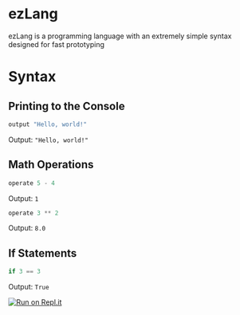 # ezLang
ezLang is a programming language with an extremely simple syntax designed for fast prototyping

# Syntax

## Printing to the Console
  ```python
  output "Hello, world!"
  ```
Output: `"Hello, world!"`

## Math Operations
  ```python
  operate 5 - 4
  ```
Output: `1`
  ```python
  operate 3 ** 2
  ```
Output: `8.0`

## If Statements
  ```python
  if 3 == 3
  ```
Output: `True`

[![Run on Repl.it](https://repl.it/badge/github/DanielGoldenberg0/ezLang)](https://repl.it/github/DanielGoldenberg0/ezLang)
